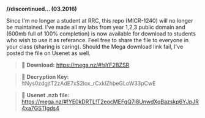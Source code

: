 **//discontinued... (03.2016)**

Since I'm no longer a student at RRC, this repo (MICR-1240) will no longer be maintained. I've made all my labs from year 1,2,3 public domain and (600mb full of 100% completion) is now available for download to students who wish to use it as referance. Feel free to share the file to everyone in your class (sharing is caring). Should the Mega download link fail, I've posted the file on Usenet as well.
>:paperclip: **Download:** https://mega.nz/#!sYF2BZSR

>:key: **Decryption Key:** !tNys0zdgjtT2zAdE7xS2lox_rCxklZhbeGLoW33pCwE

>:page_facing_up: **Usenet .nzb file:** https://mega.nz/#!YE0kDRTL!T2eocMEFgQ7i8UnwdXqBazskp6YJpJR4xa7GSTIgds4
